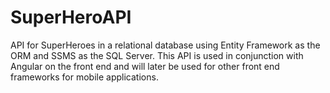 # SuperHeroAPI

API for SuperHeroes in a relational database using Entity Framework as the ORM and SSMS as the SQL Server. This API is used in conjunction with Angular on the front end and will later be used for other front end frameworks for mobile applications.
